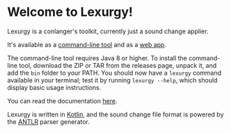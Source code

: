 # Welcome to Lexurgy!
Lexurgy is a conlanger's toolkit, currently just a sound change applier.

It's available as a [command-line tool](https://github.com/def-gthill/lexurgy/releases/latest) and as a [web app](https://www.meamoria.com/lexurgy/app/sc).

The command-line tool requires Java 8 or higher. To install the command-line tool, download the ZIP or TAR from the releases page, unpack it, and add the ``bin`` folder to your PATH. You should now have a ``lexurgy`` command available in your terminal; test it by running ``lexurgy --help``, which should display basic usage instructions.

You can read the documentation [here](https://www.meamoria.com/lexurgy/html/index.html).

Lexurgy is written in [Kotlin](https://kotlinlang.org/), and the sound change file format is powered by the [ANTLR](https://github.com/antlr/antlr4) parser generator.
